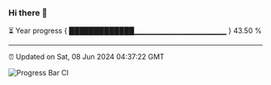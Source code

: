### Hi there 👋

⏳ Year progress { █████████████▁▁▁▁▁▁▁▁▁▁▁▁▁▁▁▁▁ } 43.50 %

---

⏰ Updated on Sat, 08 Jun 2024 04:37:22 GMT

![Progress Bar CI](https://github.com/IshwaranRudhara/GIT-ACTION/workflows/Progress%20Bar%20CI/badge.svg)
